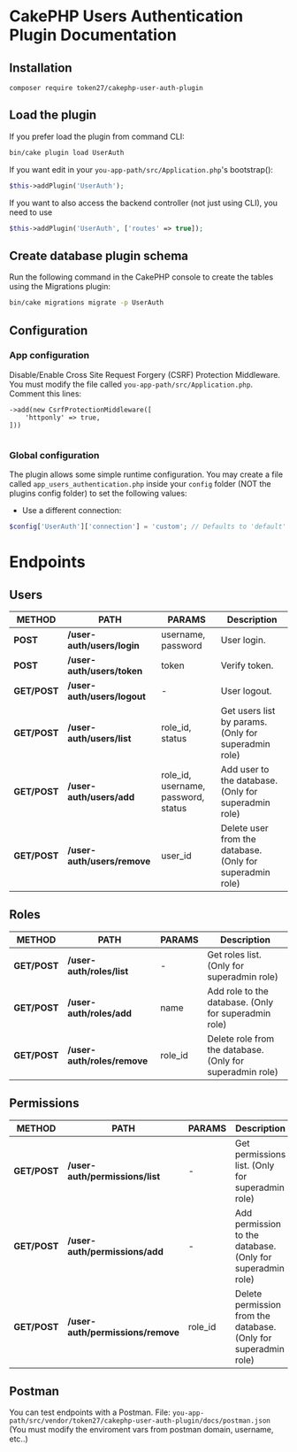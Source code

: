 # CakePHP Users Authentication Plugin Documentation


## Installation
```
composer require token27/cakephp-user-auth-plugin
```

## Load the plugin
If you prefer load the plugin from command CLI:
```sh
bin/cake plugin load UserAuth
```

If you want edit in your `you-app-path/src/Application.php`'s bootstrap():
```php
$this->addPlugin('UserAuth');
```

If you want to also access the backend controller (not just using CLI), you need to use
```php
$this->addPlugin('UserAuth', ['routes' => true]);
```

## Create database plugin schema
Run the following command in the CakePHP console to create the tables using the Migrations plugin:
```sh
bin/cake migrations migrate -p UserAuth
```

## Configuration

### App configuration
Disable/Enable Cross Site Request Forgery (CSRF) Protection Middleware.
You must modify the file called `you-app-path/src/Application.php`.
Comment this lines:
```
->add(new CsrfProtectionMiddleware([
    'httponly' => true,
]))
    
```

### Global configuration
The plugin allows some simple runtime configuration.
You may create a file called `app_users_authentication.php` inside your `config` folder (NOT the plugins config folder) to set the following values:

- Use a different connection:

```php
$config['UserAuth']['connection'] = 'custom'; // Defaults to 'default'
```


# Endpoints

## Users
| METHOD | PATH | PARAMS | Description |
| --- | ------ | -------- | --- |
| **POST** | **/user-auth/users/login** | username, password | User login. |
| **POST** | **/user-auth/users/token** | token | Verify token. |
| **GET/POST** | **/user-auth/users/logout** | - | User logout. |
| **GET/POST** | **/user-auth/users/list** | role_id, status | Get users list by params. (Only for superadmin role) |
| **GET/POST** | **/user-auth/users/add** | role_id, username, password, status | Add user to the database. (Only for superadmin role) |
| **GET/POST** | **/user-auth/users/remove** | user_id | Delete user from the database. (Only for superadmin role) |

## Roles
| METHOD | PATH | PARAMS | Description |
| --- | ------ | -------- | --- |
| **GET/POST** | **/user-auth/roles/list** | - | Get roles list. (Only for superadmin role) |
| **GET/POST** | **/user-auth/roles/add** | name | Add role to the database. (Only for superadmin role) |
| **GET/POST** | **/user-auth/roles/remove** | role_id | Delete role from the database. (Only for superadmin role) |

## Permissions
| METHOD | PATH | PARAMS | Description |
| --- | ------ | -------- | --- |
| **GET/POST** | **/user-auth/permissions/list** | - | Get permissions list. (Only for superadmin role) |
| **GET/POST** | **/user-auth/permissions/add** | - | Add permission to the database. (Only for superadmin role) |
| **GET/POST** | **/user-auth/permissions/remove** | role_id | Delete permission from the database. (Only for superadmin role) |

## Postman
You can test endpoints with a Postman.
File: `you-app-path/src/vendor/token27/cakephp-user-auth-plugin/docs/postman.json`
(You must modify the enviroment vars from postman domain, username, etc..)
